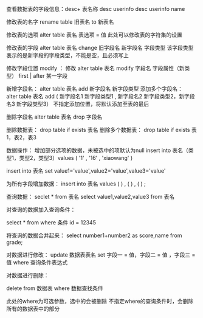 查看数据表的字段信息：desc+ 表名称
desc  userinfo
desc  userinfo  name

修改表的名字
rename  table  旧表名  to  新表名

修改表的选项
alter  table  表名  表选项  =  值      此处可以修改表的字符集的设置

修改表的字段
alter  table  表名  change  旧字段名   新字段名    字段类型
该字段类型表示的是新字段的字段类型，不能是空，且必须写上

修改字段位置   modify   ：  修改
alter  table 表名  modify  字段名    字段属性（新类型）    first   |   after   某一字段



新增字段名：
alter  table  表名  add   新字段名   新字段类型
添加多个字段名：   
alter  table  表名  add   (  新字段名1  新字段类型1 , 新字段名2  新字段类型2，新字段名3  新字段类型3）
不指定添加位置，将默认添加至表的最后


删除字段名
alter   table  表名  drop  字段名


删除数据表：
drop  table  if  exists  表名
删除多个数据表：
drop  table if  exists   表1，表2，表3




数据操作：
增加部分选项的数据，未被选中的项默认为null
insert  into  表名（类型1，类型2，类型3）values  (  '1' ,   '16' ,  'xiaowang' )  

insert   into   表名    set    value1='value',value2='value',value3='value'


为所有字段增加数据：
insert  into  表名   values   (  )  ,  (  )  ,  (   )  ;



查询数据：
seclet  *  from  表名
select  value1,value2,value3   from    表名

对查询的数据加入查询条件：

select  *  from  where  条件  id  =  12345


将查询的数据合并起来：
 select number1+number2 as score,name from grade;


对数据进行修改：
update  数据表表名  set  字段一 =  值，字段二  =  值  ，字段三 = 值    where   查询条件表达式


对数据进行删除：

delete  from  数据表  where  数据查找条件

此处的where为可选参数，选中的会被删除
不指定where的查询条件时，会删除所有的数据表中的部分









